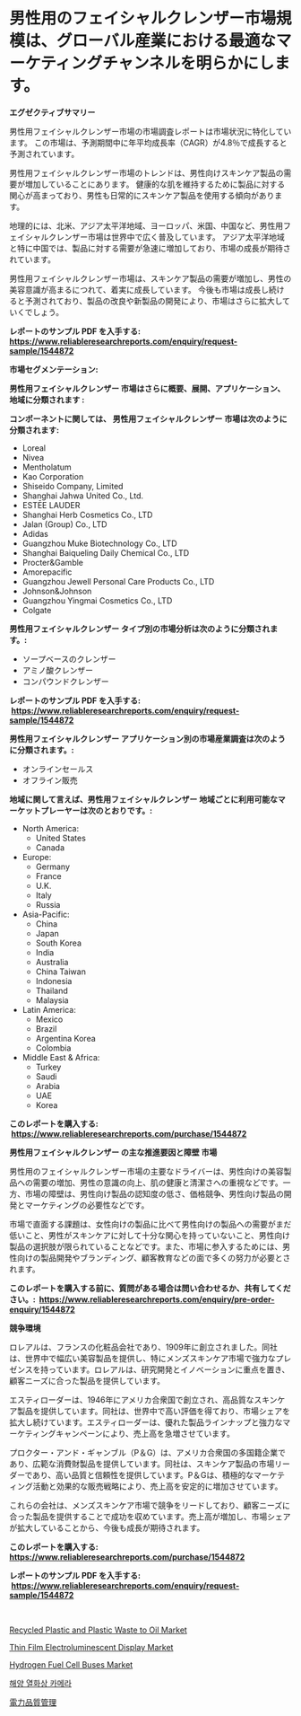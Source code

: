 <p><h1>男性用のフェイシャルクレンザー市場規模は、グローバル産業における最適なマーケティングチャンネルを明らかにします。</h1></p><p><strong>エグゼクティブサマリー</strong></p>
<p><p>男性用フェイシャルクレンザー市場の市場調査レポートは市場状況に特化しています。 この市場は、予測期間中に年平均成長率（CAGR）が4.8％で成長すると予測されています。</p><p>男性用フェイシャルクレンザー市場のトレンドは、男性向けスキンケア製品の需要が増加していることにあります。 健康的な肌を維持するために製品に対する関心が高まっており、男性も日常的にスキンケア製品を使用する傾向があります。</p><p>地理的には、北米、アジア太平洋地域、ヨーロッパ、米国、中国など、男性用フェイシャルクレンザー市場は世界中で広く普及しています。 アジア太平洋地域と特に中国では、製品に対する需要が急速に増加しており、市場の成長が期待されています。</p><p>男性用フェイシャルクレンザー市場は、スキンケア製品の需要が増加し、男性の美容意識が高まるにつれて、着実に成長しています。 今後も市場は成長し続けると予測されており、製品の改良や新製品の開発により、市場はさらに拡大していくでしょう。</p></p>
<p><strong>レポートのサンプル PDF を入手する: <a href="https://www.reliableresearchreports.com/enquiry/request-sample/1544872">https://www.reliableresearchreports.com/enquiry/request-sample/1544872</a></strong></p>
<p><strong>市場セグメンテーション:</strong></p>
<p><strong> 男性用フェイシャルクレンザー 市場はさらに概要、展開、アプリケーション、地域に分類されます :</strong></p>
<p><strong>コンポーネントに関しては、 男性用フェイシャルクレンザー 市場は次のように分類されます: &nbsp;</strong></p>
<p><ul><li>Loreal</li><li>Nivea</li><li>Mentholatum</li><li>Kao Corporation</li><li>Shiseido Company, Limited</li><li>Shanghai Jahwa United Co., Ltd.</li><li>ESTĒE LAUDER</li><li>Shanghai Herb Cosmetics Co., LTD</li><li>Jalan (Group) Co., LTD</li><li>Adidas</li><li>Guangzhou Muke Biotechnology Co., LTD</li><li>Shanghai Baiqueling Daily Chemical Co., LTD</li><li>Procter&Gamble</li><li>Amorepacific</li><li>Guangzhou Jewell Personal Care Products Co., LTD</li><li>Johnson&Johnson</li><li>Guangzhou Yingmai Cosmetics Co., LTD</li><li>Colgate</li></ul></p>
<p><strong> 男性用フェイシャルクレンザー タイプ別の市場分析は次のように分類されます。:</strong></p>
<p><ul><li>ソープベースのクレンザー</li><li>アミノ酸クレンザー</li><li>コンパウンドクレンザー</li></ul></p>
<p><strong>レポートのサンプル PDF を入手する: &nbsp;<a href="https://www.reliableresearchreports.com/enquiry/request-sample/1544872">https://www.reliableresearchreports.com/enquiry/request-sample/1544872</a></strong></p>
<p><strong> 男性用フェイシャルクレンザー アプリケーション別の市場産業調査は次のように分類されます。:</strong></p>
<p><ul><li>オンラインセールス</li><li>オフライン販売</li></ul></p>
<p><strong>地域に関して言えば、男性用フェイシャルクレンザー 地域ごとに利用可能なマーケットプレーヤーは次のとおりです。:</strong></p>
<p><ul>
    <li>
        North America:
        <ul>
            <li>United States</li>
            <li>Canada</li>
        </ul>
    </li>
    <li>
        Europe:
        <ul>
            <li>Germany</li>
            <li>France</li>
            <li>U.K.</li>
            <li>Italy</li>
            <li>Russia</li>
        </ul>
    </li>
    <li>
        Asia-Pacific:
        <ul>
            <li>China</li>
            <li>Japan</li>
            <li>South Korea</li>
            <li>India</li>
            <li>Australia</li>
            <li>China Taiwan</li>
            <li>Indonesia</li>
            <li>Thailand</li>
            <li>Malaysia</li>
        </ul>
    </li>
    <li>
        Latin America:
        <ul>
            <li>Mexico</li>
            <li>Brazil</li>
            <li>Argentina Korea</li>
            <li>Colombia</li>
        </ul>
    </li>
    <li>
        Middle East & Africa:
        <ul>
            <li>Turkey</li>
            <li>Saudi</li>
            <li>Arabia</li>
            <li>UAE</li>
            <li>Korea</li>
        </ul>
    </li>
    </ul></p>
<p><strong>このレポートを購入する: &nbsp;<a href="https://www.reliableresearchreports.com/purchase/1544872">https://www.reliableresearchreports.com/purchase/1544872</a></strong></p>
<p><strong>男性用フェイシャルクレンザー の主な推進要因と障壁 市場</strong></p>
<p><p>男性用のフェイシャルクレンザー市場の主要なドライバーは、男性向けの美容製品への需要の増加、男性の意識の向上、肌の健康と清潔さへの重視などです。一方、市場の障壁は、男性向け製品の認知度の低さ、価格競争、男性向け製品の開発とマーケティングの必要性などです。</p><p>市場で直面する課題は、女性向けの製品に比べて男性向けの製品への需要がまだ低いこと、男性がスキンケアに対して十分な関心を持っていないこと、男性向け製品の選択肢が限られていることなどです。また、市場に参入するためには、男性向けの製品開発やブランディング、顧客教育などの面で多くの努力が必要とされます。</p></p>
<p><strong>このレポートを購入する前に、質問がある場合は問い合わせるか、共有してください。:&nbsp; <a href="https://www.reliableresearchreports.com/enquiry/pre-order-enquiry/1544872">https://www.reliableresearchreports.com/enquiry/pre-order-enquiry/1544872</a></strong></p>
<p><strong>競争環境</strong></p>
<p><p>ロレアルは、フランスの化粧品会社であり、1909年に創立されました。同社は、世界中で幅広い美容製品を提供し、特にメンズスキンケア市場で強力なプレゼンスを持っています。ロレアルは、研究開発とイノベーションに重点を置き、顧客ニーズに合った製品を提供しています。</p><p>エスティローダーは、1946年にアメリカ合衆国で創立され、高品質なスキンケア製品を提供しています。同社は、世界中で高い評価を得ており、市場シェアを拡大し続けています。エスティローダーは、優れた製品ラインナップと強力なマーケティングキャンペーンにより、売上高を急増させています。</p><p>プロクター・アンド・ギャンブル（P＆G）は、アメリカ合衆国の多国籍企業であり、広範な消費財製品を提供しています。同社は、スキンケア製品の市場リーダーであり、高い品質と信頼性を提供しています。P＆Gは、積極的なマーケティング活動と効果的な販売戦略により、売上高を安定的に増加させています。</p><p>これらの会社は、メンズスキンケア市場で競争をリードしており、顧客ニーズに合った製品を提供することで成功を収めています。売上高が増加し、市場シェアが拡大していることから、今後も成長が期待されます。</p></p>
<p><strong>このレポートを購入する: &nbsp; <a href="https://www.reliableresearchreports.com/purchase/1544872">https://www.reliableresearchreports.com/purchase/1544872</a></strong></p>
<p><strong>レポートのサンプル PDF を入手する: &nbsp;<a href="https://www.reliableresearchreports.com/enquiry/request-sample/1544872">https://www.reliableresearchreports.com/enquiry/request-sample/1544872</a></strong><strong></strong></p>
<p>&nbsp;</p>
<p><p><a href="https://scarlet-rocket-c63.notion.site/Recycled-Plastic-and-Plastic-Waste-to-Oil-Market-Size-Growing-and-Forecasted-for-period-from-2024--ede72e05af154e3cbb8c3f08fb33d5bb">Recycled Plastic and Plastic Waste to Oil Market</a></p><p><a href="https://view.publitas.com/reportprime-1/thin-film-electroluminescent-display-market-provides-detailed-segmentation-of-this-market-based-on-type-application-and-region-and-forecast-for-the-period-from-2024-2031/">Thin Film Electroluminescent Display Market</a></p><p><a href="https://issuu.com/reportprime-2/docs/hydrogen-fuel-cell-buses-market-size-2030.pptx">Hydrogen Fuel Cell Buses Market</a></p><p><a href="https://github.com/Maeennan456456/Market-Research-Report-List-1/blob/main/709656112717.md">해양 열화상 카메라</a></p><p><a href="https://github.com/NashBeahan2023/Market-Research-Report-List-1/blob/main/389620413768.md">電力品質管理</a></p></p>
